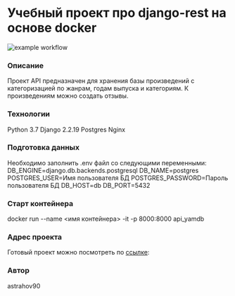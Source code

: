# Учебный проект про django-rest на основе docker
![example workflow](https://github.com/astrahov90-yandex-practicum/yamdb_final/actions/workflows/yamdb_workflow.yml/badge.svg)
### Описание
Проект API предназначен для хранения базы произведений с категоризацией по жанрам,
годам выпуска и категориям. К произведениям можно создать отзывы.
### Технологии
Python 3.7
Django 2.2.19
Postgres
Nginx
### Подготовка данных
Необходимо заполнить .env файл со следующими переменными:
DB_ENGINE=django.db.backends.postgresql
DB_NAME=postgres
POSTGRES_USER=Имя пользователя БД
POSTGRES_PASSWORD=Пароль пользователя БД
DB_HOST=db
DB_PORT=5432
### Старт контейнера
docker run --name <имя контейнера> -it -p 8000:8000 api_yamdb
### Адрес проекта
Готовый проект можно посмотреть по <a href='http://sai-testlab.ddns.net/redoc/'>ссылке</a>:
### Автор
astrahov90

